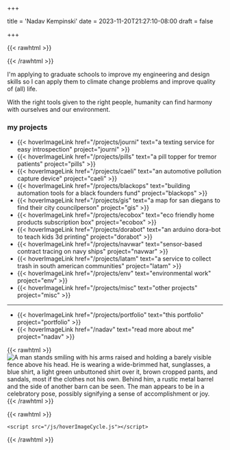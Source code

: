 +++

title = 'Nadav Kempinski'
date = 2023-11-20T21:27:10-08:00
draft = false

+++

{{< rawhtml >}}

<link rel="stylesheet" href="/css/hoverImageCycle.css">

{{< /rawhtml >}}

I'm applying to graduate schools to improve my engineering and design skills so I can apply them to climate change problems and improve quality of (all) life. 

With the right tools given to the right people, humanity can find harmony with ourselves and our environment.

### my projects
- {{< hoverImageLink href="/projects/journi" text="a texting service for easy introspection" project="journi" >}}
- {{< hoverImageLink href="/projects/pills" text="a pill topper for tremor patients" project="pills" >}}
- {{< hoverImageLink href="/projects/caeli" text="an automotive pollution capture device" project="caeli" >}}
- {{< hoverImageLink href="/projects/blackops" text="building automation tools for a black founders fund" project="blackops" >}}
- {{< hoverImageLink href="/projects/gis" text="a map for san diegans to find their city councilperson" project="gis" >}}
- {{< hoverImageLink href="/projects/ecobox" text="eco friendly home products subscription box" project="ecobox" >}}
- {{< hoverImageLink href="/projects/dorabot" text="an arduino dora-bot to teach kids 3d printing" project="dorabot" >}}
- {{< hoverImageLink href="/projects/navwar" text="sensor-based contract tracing on navy ships" project="navwar" >}}
- {{< hoverImageLink href="/projects/latam" text="a service to collect trash in south american communities" project="latam" >}}
- {{< hoverImageLink href="/projects/env" text="environmental work" project="env" >}}
- {{< hoverImageLink href="/projects/misc" text="other projects" project="misc" >}}
---
- {{< hoverImageLink href="/projects/portfolio" text="this portfolio" project="portfolio" >}}
- {{< hoverImageLink href="/nadav" text="read more about me" project="nadav" >}}


{{< rawhtml >}}
      <img src="me.png"
      class='bw-filter center-image' 
      alt='A man stands smiling with his arms raised and holding a barely visible fence above his head. He is wearing a wide-brimmed hat, sunglasses, a blue shirt, a light green unbuttoned shirt over it, brown cropped pants, and sandals, most if the clothes not his own. Behind him, a rustic metal barrel and the side of another barn can be seen. The man appears to be in a celebratory pose, possibly signifying a sense of accomplishment or joy.'
      title='Nadav taking an old cow fence to build a cucurbit trellis.'
      >
{{< /rawhtml >}}

{{< rawhtml >}}

    <script src="/js/hoverImageCycle.js"></script>

{{< /rawhtml >}}